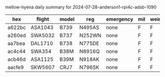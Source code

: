 mellow-hyena daily summary for 2024-07-28-anderson1-rpi4c-adsb-1090

|hex|flight|model|reg|emergency|mil|weirdo|
|--|--|--|--|--|--|--|
|a622bc|ASA1043|B739|N495AS|none|F|F|
|a260ed|SWA5032|B737|N252WN|none|F|F|
|aa7bea|DAL1710|B738|N775DE|none|F|F|
|ac4c44|SWA354|B38M|N8916Q|none|F|F|
|acb46d|ASA1125|B39M|N918AK|none|F|F|
|aacfe9|SKW5607|CRJ7|N796SK|none|F|F|
